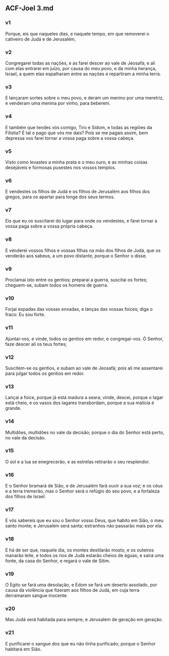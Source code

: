 ## ACF-Joel 3.md
### v1
 Porque, eis que naqueles dias, e naquele tempo, em que removerei o cativeiro de Judá e de Jerusalém,
### v2
 Congregarei todas as nações, e as farei descer ao vale de Jeosafá; e ali com elas entrarei em juízo, por causa do meu povo, e da minha herança, Israel, a quem elas espalharam entre as nações e repartiram a minha terra.
### v3
 E lançaram sortes sobre o meu povo, e deram um menino por uma meretriz, e venderam uma menina por vinho, para beberem.
### v4
 E também que tendes vós comigo, Tiro e Sidom, e todas as regiões da Filístia? É tal o pago que vós me dais? Pois se me pagais assim, bem depressa vos farei tornar a vossa paga sobre a vossa cabeça.
### v5
 Visto como levastes a minha prata e o meu ouro, e as minhas coisas desejáveis e formosas pusestes nos vossos templos.
### v6
 E vendestes os filhos de Judá e os filhos de Jerusalém aos filhos dos gregos, para os apartar para longe dos seus termos.
### v7
 Eis que eu os suscitarei do lugar para onde os vendestes, e farei tornar a vossa paga sobre a vossa própria cabeça.
### v8
 E venderei vossos filhos e vossas filhas na mão dos filhos de Judá, que os venderão aos sabeus, a um povo distante, porque o Senhor o disse.
### v9
 Proclamai isto entre os gentios; preparai a guerra, suscitai os fortes; cheguem-se, subam todos os homens de guerra.
### v10
 Forjai espadas das vossas enxadas, e lanças das vossas foices; diga o fraco: Eu sou forte.
### v11
 Ajuntai-vos, e vinde, todos os gentios em redor, e congregai-vos. Ó Senhor, faze descer ali os teus fortes;
### v12
 Suscitem-se os gentios, e subam ao vale de Jeosafá; pois ali me assentarei para julgar todos os gentios em redor.
### v13
 Lançai a foice, porque já está madura a seara; vinde, descei, porque o lagar está cheio, e os vasos dos lagares transbordam, porque a sua malícia é grande.
### v14
 Multidões, multidões no vale da decisão; porque o dia do Senhor está perto, no vale da decisão.
### v15
 O sol e a lua se enegrecerão, e as estrelas retirarão o seu resplendor.
### v16
 E o Senhor bramará de Sião, e de Jerusalém fará ouvir a sua voz; e os céus e a terra tremerão, mas o Senhor será o refúgio do seu povo, e a fortaleza dos filhos de Israel.
### v17
 E vós sabereis que eu sou o Senhor vosso Deus, que habito em Sião, o meu santo monte; e Jerusalém será santa; estranhos não passarão mais por ela.
### v18
 E há de ser que, naquele dia, os montes destilarão mosto, e os outeiros manarão leite, e todos os rios de Judá estarão cheios de águas; e sairá uma fonte, da casa do Senhor, e regará o vale de Sitim.
### v19
 O Egito se fará uma desolação, e Edom se fará um deserto assolado, por causa da violência que fizeram aos filhos de Judá, em cuja terra derramaram sangue inocente.
### v20
 Mas Judá será habitada para sempre, e Jerusalém de geração em geração.
### v21
 E purificarei o sangue dos que eu não tinha purificado; porque o Senhor habitará em Sião.
